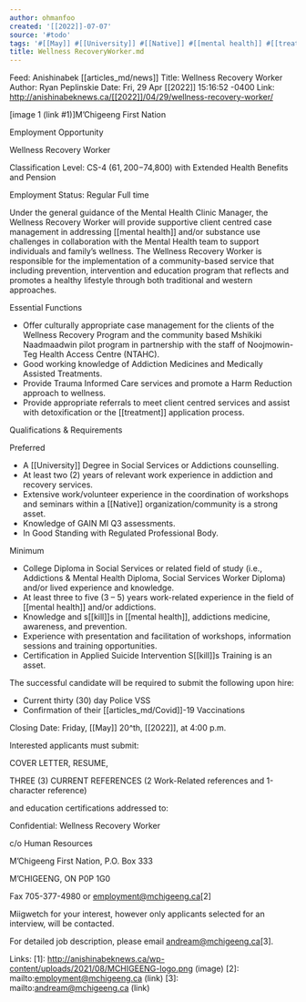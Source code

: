 ```yaml
---
author: ohmanfoo
created: '[[2022]]-07-07'
source: '#todo'
tags: '#[[May]] #[[University]] #[[Native]] #[[mental health]] #[[treatment]] #[[kill]] #[[News]] #[[COVID]] #[[2022]] '
title: Wellness RecoveryWorker.md
---
```


Feed: Anishinabek [[articles_md/news]]
Title: Wellness Recovery Worker
Author: Ryan Peplinskie
Date: Fri, 29 Apr [[2022]] 15:16:52 -0400
Link: http://anishinabeknews.ca/[[2022]]/04/29/wellness-recovery-worker/
 
[image 1 (link #1)]M’Chigeeng First Nation
 
Employment Opportunity
 
Wellness Recovery Worker
 
Classification Level: CS-4 ($61,200-$74,800) with Extended Health Benefits and 
Pension
 
Employment Status: Regular Full time
 
Under the general guidance of the Mental Health Clinic Manager, the Wellness 
Recovery Worker will provide supportive client centred case management in 
addressing [[mental health]] and/or substance use challenges in collaboration with 
the Mental Health team to support individuals and family’s wellness. The 
Wellness Recovery Worker is responsible for the implementation of a 
community-based service that including prevention, intervention and education 
program that reflects and promotes a healthy lifestyle through both traditional 
and western approaches.
 
Essential Functions
 
  * Offer culturally appropriate case management for the clients of the Wellness
  Recovery Program and the community based Mshikiki Naadmaadwin pilot program in
  partnership with the staff of Noojmowin-Teg Health Access Centre (NTAHC).
  * Good working knowledge of Addiction Medicines and Medically Assisted 
  Treatments.
  * Provide Trauma Informed Care services and promote a Harm Reduction approach 
  to wellness.
  * Provide appropriate referrals to meet client centred services and assist 
  with detoxification or the [[treatment]] application process.
 
Qualifications & Requirements
 
Preferred
 
  * A [[University]] Degree in Social Services or Addictions counselling.
  * At least two (2) years of relevant work experience in addiction and recovery
  services.
  * Extensive work/volunteer experience in the coordination of workshops and 
  seminars within a [[Native]] organization/community is a strong asset.
  * Knowledge of GAIN MI Q3 assessments.
  * In Good Standing with Regulated Professional Body.
 
Minimum
 
  * College Diploma in Social Services or related field of study (i.e., 
  Addictions & Mental Health Diploma, Social Services Worker Diploma) and/or 
  lived experience and knowledge.
  * At least three to five (3 – 5) years work-related experience in the field of
  [[mental health]] and/or addictions.
  * Knowledge and s[[kill]]s in [[mental health]], addictions medicine, awareness, and 
  prevention.
  * Experience with presentation and facilitation of workshops, information 
  sessions and training opportunities.
  * Certification in Applied Suicide Intervention S[[kill]]s Training is an asset.
 
The successful candidate will be required to submit the following upon hire:
 
  * Current thirty (30) day Police VSS
  * Confirmation of their [[articles_md/Covid]]-19 Vaccinations
 
Closing Date: Friday, [[May]] 20^th, [[2022]], at 4:00 p.m.
 
Interested applicants must submit:
 
COVER LETTER, RESUME, 
 
THREE (3) CURRENT REFERENCES (2 Work-Related references and 1-character 
reference) 
 
and education certifications addressed to:
 
Confidential: Wellness Recovery Worker
 
c/o Human Resources
 
M’Chigeeng First Nation, P.O. Box 333
 
M’CHIGEENG, ON P0P 1G0
 
Fax 705-377-4980 or employment@mchigeeng.ca[2]
 
Miigwetch for your interest, however only applicants selected for an interview, 
will be contacted.
 
For detailed job description, please email andream@mchigeeng.ca[3].
 
Links: 
[1]: http://anishinabeknews.ca/wp-content/uploads/2021/08/MCHIGEENG-logo.png (image)
[2]: mailto:employment@mchigeeng.ca (link)
[3]: mailto:andream@mchigeeng.ca (link)